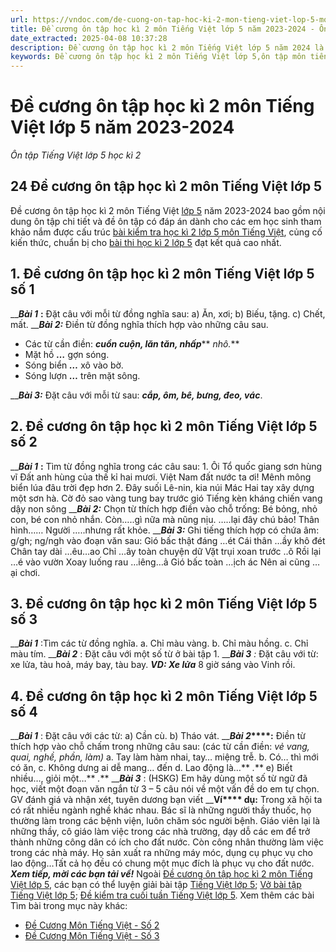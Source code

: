 ```yaml
---
url: https://vndoc.com/de-cuong-on-tap-hoc-ki-2-mon-tieng-viet-lop-5-moi-nhat-294376
title: Đề cương ôn tập học kì 2 môn Tiếng Việt lớp 5 năm 2023-2024 - Ôn tập Tiếng Việt lớp 5 học kì 2 - VnDoc.com
date_extracted: 2025-04-08 10:37:28
description: Đề cương ôn tập học kì 2 môn Tiếng Việt lớp 5 năm 2024 là tài liệu tham khảo hữu ích giúp các bạn học sinh ôn tập các dạng bài tập môn Tiếng Việt lớp 5, chuẩn bị cho kì thi học kì 2 hiệu quả nhất.
keywords: Đề cương ôn tập học kì 2 môn Tiếng Việt lớp 5,ôn tập môn tiếng Việt lớp 5,ôn thi học kì 2 môn tiếng việt lớp 5,đề cương ôn thi học kì 2 lớp 5 môn tiếng việt,ôn tập học kì 2 môn tiếng việt lớp 5,đề thi học kì 2 môn tiếng việt lớp 5,đề thi học kì 2 lớp 5,Ôn tập Tiếng việt lớp 5 học kì 2 có đáp án
---
```


# Đề cương ôn tập học kì 2 môn Tiếng Việt lớp 5 năm 2023-2024
 _Ôn tập Tiếng Việt lớp 5 học kì 2_
## **24 Đề cương ôn tập học kì 2 môn Tiếng Việt lớp 5**
Đề cương ôn tập học kì 2 môn Tiếng Việt [lớp 5](<https://vndoc.com/tai-lieu-hoc-tap-lop5>) năm 2023-2024 bao gồm nội dung ôn tập chi tiết và đề ôn tập có đáp án dành cho các em học sinh tham khảo nắm được cấu trúc [bài kiểm tra học kì 2 lớp 5 môn Tiếng Việt](<https://vndoc.com/de-thi-hoc-ki-2-lop-5-mon-tieng-viet>), củng cố kiến thức, chuẩn bị cho [bài thi học kì 2 lớp 5](<https://vndoc.com/de-thi-hoc-ki-2-lop5>) đạt kết quả cao nhất.
## 1\. Đề cương ôn tập học kì 2 môn Tiếng Việt lớp 5 số 1
 __**_Bài 1_** __:__ Đặt câu với mỗi từ đồng nghĩa sau:
a\) Ăn, xơi;
b\) Biếu, tặng.
c\) Chết, mất.
__**_Bài 2:_** Điền từ đồng nghĩa thích hợp vào những câu sau.
  * Các từ cần điền: **_cuồn cuộn, lăn tăn, nhấp_**** _nhô._**
  * Mặt hồ **_…_** gợn sóng.
  * Sóng biển **_…_** xô vào bờ.
  * Sóng lượn **_…_** trên mặt sông.

__**_Bài 3:_** Đặt câu với mỗi từ sau: **_cắp, ôm, bê, bưng, đeo, vác_**.
## **2\. Đề cương ôn tập học kì 2 môn Tiếng Việt lớp 5 số 2**
 __**_Bài 1_** __:__ Tìm từ đồng nghĩa trong các câu sau:
1\. Ôi Tổ quốc giang sơn hùng vĩ
Đất anh hùng của thế kỉ hai mươi.
Việt Nam đất nước ta ơi\!
Mênh mông biển lúa đâu trời đẹp hơn
2\. Đây suối Lê-nin, kia núi Mác Hai tay xây dựng một sơn hà.
Cờ đỏ sao vàng tung bay trước gió
Tiếng kèn kháng chiến vang dậy non sông
 __**_Bài 2:_** Chọn từ thích hợp điền vào chỗ trống: Bé bỏng, nhỏ con, bé con nhỏ nhắn.
Còn…..gì nữa mà nũng nịu.
…..lại đây chú bảo\!
Thân hình……
Người …..nhưng rất khỏe.
__**_Bài 3:_** Ghi tiếng thích hợp có chứa âm: g/gh; ng/ngh vào đoạn văn sau:
Gió bấc thật đáng …ét
Cái thân …ầy khô đét
Chân tay dài …êu…ao
Chỉ …ây toàn chuyện dữ
Vặt trụi xoan trước ..õ
Rồi lại …é vào vườn
Xoay luống rau …iêng…ả
Gió bấc toàn …ịch ác
Nên ai cũng …ại chơi.
## **3\. Đề cương ôn tập học kì 2 môn Tiếng Việt lớp 5 số 3**
 __**_Bài 1_** :Tìm các từ đồng nghĩa.
a. Chỉ màu vàng.
b. Chỉ màu hồng.
c. Chỉ màu tím.
__**_Bài 2_** : Đặt câu với một số từ ở bài tập 1.
__**_Bài 3_** _:_ Đặt câu với từ: xe lửa, tàu hoả, máy bay, tàu bay.
**_VD: Xe lửa_** 8 giờ sáng vào Vinh rồi.
## **4\. Đề cương ôn tập học kì 2 môn Tiếng Việt lớp 5 số 4**
 __**_Bài 1_** : Đặt câu với các từ:
a\) Cần cù.
b\) Tháo vát.
__**_Bài 2_****:** Điền từ thích hợp vào chỗ chấm trong những câu sau: \(các từ cần điền: _vẻ vang, quai, nghề, phần, làm\)_
a. Tay làm hàm nhai, tay… miệng trễ.
b. Có… thì mới có ăn,
c. Không dưng ai dễ mang… đến
d. Lao động là…** _._**
e\) Biết nhiều…, giỏi một…** _._**
__**_Bài 3_** : \(HSKG\)
Em hãy dùng một số từ ngữ đã học, viết một đoạn văn ngắn từ 3 – 5 câu nói về một vấn đề do em tự chọn.
GV đánh giá và nhận xét, tuyên dương bạn viết
 __**__Ví__**** __dụ:__** Trong xã hội ta có rất nhiều ngành nghề khác nhau. Bác sĩ là những người thầy thuốc, họ thường làm trong các bệnh viện, luôn chăm sóc người bệnh. Giáo viên lại là những thầy, cô giáo làm việc trong các nhà trường, dạy dỗ các em để trở thành những công dân có ích cho đất nước. Còn công nhân thường làm việc trong các nhà máy. Họ sản xuất ra những máy móc, dụng cụ phục vụ cho lao động…Tất cả họ đều có chung một mục đích là phục vụ cho đất nước.
**_Xem tiếp, mời các bạn tải về\!_**
Ngoài [Đề cương ôn tập học kì 2 môn Tiếng Việt lớp 5](<https://vndoc.com/de-cuong-on-tap-hoc-ki-2-mon-tieng-viet-lop-5-moi-nhat-294376>), các bạn có thể luyện giải bài tập [Tiếng Việt lớp 5](<https://vndoc.com/tieng-viet-lop5>); [Vở bài tập Tiếng Việt lớp 5](<https://vndoc.com/giai-vo-bai-tap-tieng-viet5>); [Đề kiểm tra cuối tuần Tiếng Việt lớp 5](<https://vndoc.com/de-kiem-tra-cuoi-tuan-tieng-viet5>).
Xem thêm các bài Tìm bài trong mục này khác:
  * [Đề Cương Môn Tiếng Việt - Số 2](</de-cuong-on-tap-hoc-ki-2-mon-tieng-viet-lop-5-167758>)
  * [Đề Cương Môn Tiếng Việt - Số 3](</de-cuong-on-tap-hoc-ki-2-mon-tieng-viet-lop-5-nam-2019-2020-200314>)

